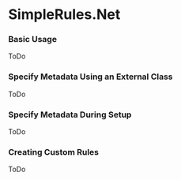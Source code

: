 # SimpleRules.Net

### Basic Usage

ToDo

### Specify Metadata Using an External Class

ToDo

### Specify Metadata During Setup

ToDo

### Creating Custom Rules

ToDo
